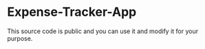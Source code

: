 # Expense-Tracker-App
This source  code is public and you can use it and modify it for your purpose.
